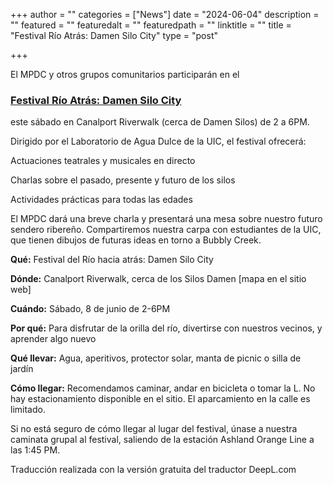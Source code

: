 +++
author = ""
categories = ["News"]
date = "2024-06-04"
description = ""
featured = ""
featuredalt = ""
featuredpath = ""
linktitle = ""
title = "Festival Río Atrás: Damen Silo City"
type = "post"

+++ 

El MPDC y otros grupos comunitarios participarán en el 

### [Festival Río Atrás: Damen Silo City](https://www.freshwaterlab.org/projects/backward-river-festival-damen-silo-city) 

 este sábado en Canalport Riverwalk (cerca de Damen Silos) de 2 a 6PM.

Dirigido por el Laboratorio de Agua Dulce de la UIC, el festival ofrecerá:

Actuaciones teatrales y musicales en directo

Charlas sobre el pasado, presente y futuro de los silos

Actividades prácticas para todas las edades

El MPDC dará una breve charla y presentará una mesa sobre nuestro futuro sendero ribereño. Compartiremos nuestra carpa con estudiantes de la UIC, que tienen dibujos de futuras ideas en torno a Bubbly Creek. 

**Qué:** Festival del Río hacia atrás: Damen Silo City 

**Dónde:** Canalport Riverwalk, cerca de los Silos Damen [mapa en el sitio web]

**Cuándo:** Sábado, 8 de junio de 2-6PM

**Por qué:** Para disfrutar de la orilla del río, divertirse con nuestros vecinos, y aprender algo nuevo

**Qué llevar:** Agua, aperitivos, protector solar, manta de picnic o silla de jardín

**Cómo llegar:** Recomendamos caminar, andar en bicicleta o tomar la L. No hay estacionamiento disponible en el sitio. El aparcamiento en la calle es limitado. 
 
Si no está seguro de cómo llegar al lugar del festival, únase a nuestra caminata grupal al festival, saliendo de la estación Ashland Orange Line a las 1:45 PM.

Traducción realizada con la versión gratuita del traductor DeepL.com








